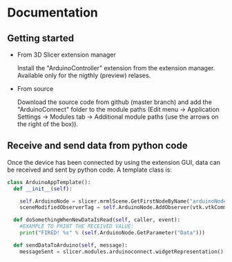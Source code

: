 # Documentation

## Getting started

* From 3D Slicer extension manager
  
  Install the "ArduinoController" extension from the extension manager.
  Available only for the nigthly (preview) relases.

* From source

  Download the source code from github (master branch) and add the "ArduinoConnect" folder to the module paths (Edit menu -> Application Settings -> Modules tab -> Additional module paths (use the arrows on the right of the box)).

## Receive and send data from python code

Once the device has been connected by using the extension GUI, data can be received and sent by python code.
A template class is:

```python
class ArduinoAppTemplate():
  def __init__(self):

    self.ArduinoNode = slicer.mrmlScene.GetFirstNodeByName("arduinoNode")
    sceneModifiedObserverTag = self.ArduinoNode.AddObserver(vtk.vtkCommand.ModifiedEvent, self.doSomethingWhenNewDataIsRead)

  def doSomethingWhenNewDataIsRead(self, caller, event):
    #EXAMPLE TO PRINT THE RECEIVED VALUE:
    print("FIRED! %s" % (self.ArduinoNode.GetParameter("Data")))

  def sendDataToArduino(self, message):
    messageSent = slicer.modules.arduinoconnect.widgetRepresentation().self().logic.sendMessage(message)
```
